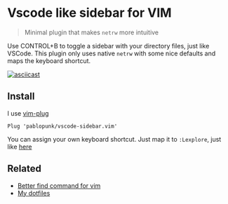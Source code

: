 # Vscode like sidebar for VIM

> Minimal plugin that makes `netrw` more intuitive

Use CONTROL+B to toggle a sidebar with your directory files, just like VSCode. This plugin only uses native `netrw` with some nice defaults and maps the keyboard shortcut.

[![asciicast](https://asciinema.org/a/rvng2iNbtA6FXnxnKEz6ywgjA.svg)](https://asciinema.org/a/rvng2iNbtA6FXnxnKEz6ywgjA)

## Install

I use [vim-plug](https://github.com/junegunn/vim-plug)

```vim
Plug 'pablopunk/vscode-sidebar.vim'
```

You can assign your own keyboard shortcut. Just map it to `:Lexplore`, just like [here](./plugin/vscode-sidebar.vim)

## Related

* [Better find command for vim](https://github.com/pablopunk/better-find.vim)
* [My dotfiles](https://github.com/pablopunk/dotfiles)

